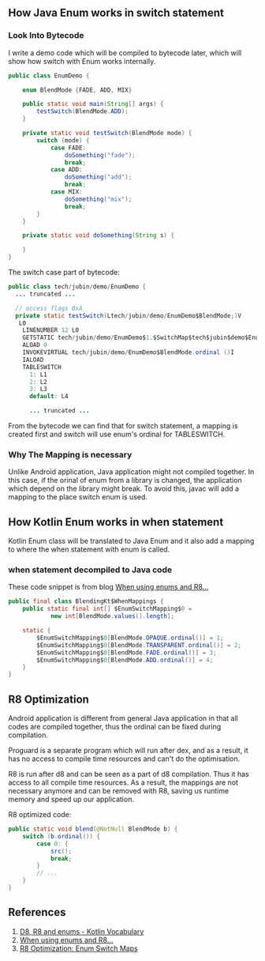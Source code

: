 ## How Java Enum works in switch statement
### Look Into Bytecode
I write a demo code which will be compiled to bytecode later, which will show how switch with Enum works internally.
```Java
public class EnumDemo {

    enum BlendMode {FADE, ADD, MIX}

    public static void main(String[] args) {
        testSwitch(BlendMode.ADD);
    }

    private static void testSwitch(BlendMode mode) {
        switch (mode) {
            case FADE:
                doSomething("fade");
                break;
            case ADD:
                doSomething("add");
                break;
            case MIX:
                doSomething("mix");
                break;
        }
    }

    private static void doSomething(String s) {

    }
}
```
The switch case part of bytecode:
```Java
public class tech/jubin/demo/EnumDemo {
  ... truncated ...

  // access flags 0xA
  private static testSwitch(Ltech/jubin/demo/EnumDemo$BlendMode;)V
   L0
    LINENUMBER 12 L0
    GETSTATIC tech/jubin/demo/EnumDemo$1.$SwitchMap$tech$jubin$demo$EnumDemo$BlendMode : [I
    ALOAD 0
    INVOKEVIRTUAL tech/jubin/demo/EnumDemo$BlendMode.ordinal ()I
    IALOAD
    TABLESWITCH
      1: L1
      2: L2
      3: L3
      default: L4

      ... truncated ...
```
From the bytecode we can find that for switch statement, a mapping is created first and switch will use enum's ordinal for TABLESWITCH.

### Why The Mapping is necessary
Unlike Android application, Java application might not compiled together. In this case, if the orinal of enum from a library is changed, the application which depend on the library might break. To avoid this, javac will add a mapping to the place switch enum is used.


## How Kotlin Enum works in when statement
Kotlin Enum class will be translated to Java Enum and it also add a mapping to where the when statement with enum is called.

### when statement decompiled to Java code
These code snippet is from blog [When using enums and R8…](https://medium.com/androiddevelopers/when-using-enums-and-r8-3f8f314c0a13)
``` Java
public final class BlendingKt$WhenMappings {
    public static final int[] $EnumSwitchMapping$0 =
            new int[BlendMode.values().length];

    static {
        $EnumSwitchMapping$0[BlendMode.OPAQUE.ordinal()] = 1;
        $EnumSwitchMapping$0[BlendMode.TRANSPARENT.ordinal()] = 2;
        $EnumSwitchMapping$0[BlendMode.FADE.ordinal()] = 3;
        $EnumSwitchMapping$0[BlendMode.ADD.ordinal()] = 4;
    }
}
```

## R8 Optimization
Android application is different from general Java application in that all codes are compiled together, thus the ordinal can be fixed during compilation.

Proguard is a separate program which will run after dex, and as a result, it has no access to compile time resources and can't do the optimisation.

R8 is run after d8 and can be seen as a part of d8 compilation. Thus it has access to all compile time resources. As a result, the mappings are not necessary anymore and can be removed with R8, saving us runtime memory and speed up our application.

R8 optimized code:
```Java
public static void blend(@NotNull BlendMode b) {
    switch (b.ordinal()) {
        case 0: {
            src();
            break;
        }
        // ...
    }
}
```

## References
1. [D8, R8 and enums - Kotlin Vocabulary](https://www.youtube.com/watch?v=lTo03M2HzFY&list=PLWz5rJ2EKKc_T0fSZc9obnmnWcjvmJdw_&index=3)
2. [When using enums and R8…](https://medium.com/androiddevelopers/when-using-enums-and-r8-3f8f314c0a13)
3. [R8 Optimization: Enum Switch Maps](https://jakewharton.com/r8-optimization-enum-switch-maps/)
